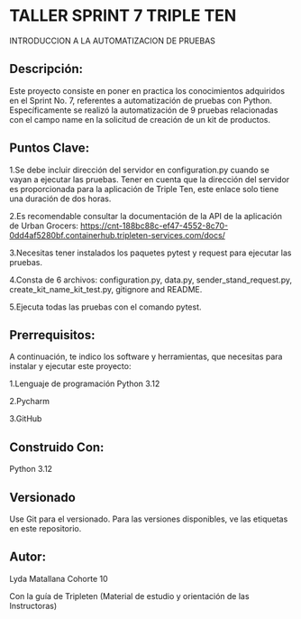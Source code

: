 
# TALLER SPRINT 7 TRIPLE TEN 
INTRODUCCION A LA AUTOMATIZACION DE PRUEBAS



## Descripción:

Este proyecto consiste en poner en practica los conocimientos adquiridos en el Sprint No. 7, referentes a automatización de pruebas con Python. Específicamente se realizó la automatización de 9 pruebas relacionadas con el campo name en la solicitud de creación de un kit de productos.



## Puntos Clave:


1.Se debe incluir dirección del servidor en configuration.py cuando se vayan a ejecutar las pruebas. Tener en cuenta que la dirección del servidor es proporcionada para la aplicación de Triple Ten, este enlace solo tiene una duración de dos horas.

2.Es recomendable consultar la documentación de la API de la aplicación de Urban Grocers: https://cnt-188bc88c-ef47-4552-8c70-0dd4af5280bf.containerhub.tripleten-services.com/docs/

3.Necesitas tener instalados los paquetes pytest y request para ejecutar las pruebas.

4.Consta de 6 archivos: configuration.py, data.py, sender_stand_request.py, create_kit_name_kit_test.py, gitignore and README.

5.Ejecuta todas las pruebas con el comando pytest.


## Prerrequisitos:

A continuación, te indico los software y herramientas, que necesitas para instalar y ejecutar este proyecto:

1.Lenguaje de programación Python 3.12

2.Pycharm

3.GitHub


## Construido Con:

Python  3.12

## Versionado

Use Git para el versionado. Para las versiones disponibles, ve las etiquetas en este repositorio.


## Autor: 

Lyda Matallana Cohorte 10

Con la guía de Tripleten (Material de estudio y orientación de las Instructoras)




